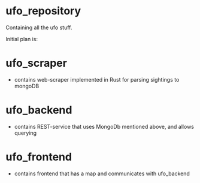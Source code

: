 # ufo_repository
Containing all the ufo stuff.

Initial plan is:

# ufo_scraper

- contains web-scraper implemented in Rust for parsing sightings to mongoDB

# ufo_backend

- contains REST-service that uses MongoDb mentioned above, and allows querying

# ufo_frontend

- contains frontend that has a map and communicates with ufo_backend
